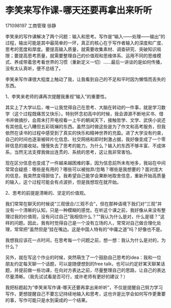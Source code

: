 # 李笑来写作课-哪天还要再拿出来听听

171098197 工商管理 徐静



李笑来的写作课解决了两个问题：输入和思考。写作是“输入——处理——输出”的过程，输出可能是其中最简单的一环，真正的核心在于写作者输入的深度和广度、思考的宽度和厚度。要提高输入质量，就需要收集素材、调查研究、突破知识局限；要提高思考质量，就需要整理自己的价值观和思维体系、运用不同的思维模式、养成带着思考看世界的习惯（重新定义一切）……最后一讲谈的是如何传播，没有太认真听，便不总结了。

李笑来写作课很大程度上触动了我，让我看到自己的不足和平时因为懒惰而丢失的东西。

1、李笑来老师的课再次提醒我重视“输入”的重要性。

其实上了大学以后，唯一让我觉得自己在思考、大脑在转动的一件事，就是学习数学（这个过程既痛苦又快乐）。特别怀念初高中的时候，我会源源不断地买书、借书并做摘抄，会周末打开电视看一上午的朝闻天下，接触哲学、文学、武侠小说还有其他乱七八糟但五彩斑斓的东西。虽然当时做这些是为了作文和高考服务，但我依然在读书的过程中感受到了真实的快乐和精神世界的充盈。进了大学没有约束，自己的时间也逐渐被碎片化信息、社交网络和即时刺激占据，我好像变成了一个零碎信息的接收站，慢慢失去了思考的能力。为什么？输入的东西不够丰富、不成体系，当然无法支撑我做出连贯的、系统的思考，这让我非常害怕。

现在区分信息也变成了一件越来越困难的事，因为信息前所未有地多，我站在中间常常会疑惑：哪些是有用的？哪些可以被抛弃/忽略？哪些是我想要的？面对庞大的信息，我突然变得胆怯了。我希望自己能学会果断地取舍信息，重新开始高质量的输入，这个过程可能会有点波折，但是我想现在就开始。

2、思考的前提是清晰的、坚定的价值观。

我们常常在聊天的时候说“三观很合/三观不合”，但在那种语境下我们对“三观”并没有一个清晰的认知，只是一种模糊的感觉。在听这个课之前，我好像从来没有整理过我的价值观，没有问过自己“我相信什么？”“我认为什么是对，什么是错？”这样的问题。因此，我有时觉得自己是一个没有立场的人，常常对自己做合理化处理，常常把“虽然但是”挂在嘴边。这是中国人特有的“中庸之道”吗？好像也不是。

我想我应该花一点时间，在思考每一个问题之前，想一想：我认为什么是对的，为什么？

另外，就在写这个作业的时候，突然萌生了一个鼓励自己思考的idea：我和一位朋友约定每天聊一个话题，可以是随便想到的free talk，也可以约定好某天聊某话题，并提前做一些功课，在向对方表达之前，尽量整理自己的思路，让自己的表达尽量清晰。（我先试试看是否可行，或许老师有更好的建议？）



我把标题起为“李笑来写作课-哪天还要再拿出来听听”，不仅是提醒自己努力学习写作，更想提醒自己不要忘记持续地输入和思考，这也许是比学会如何写作更重要的事，写作可能只是水到渠成的一个结果。



